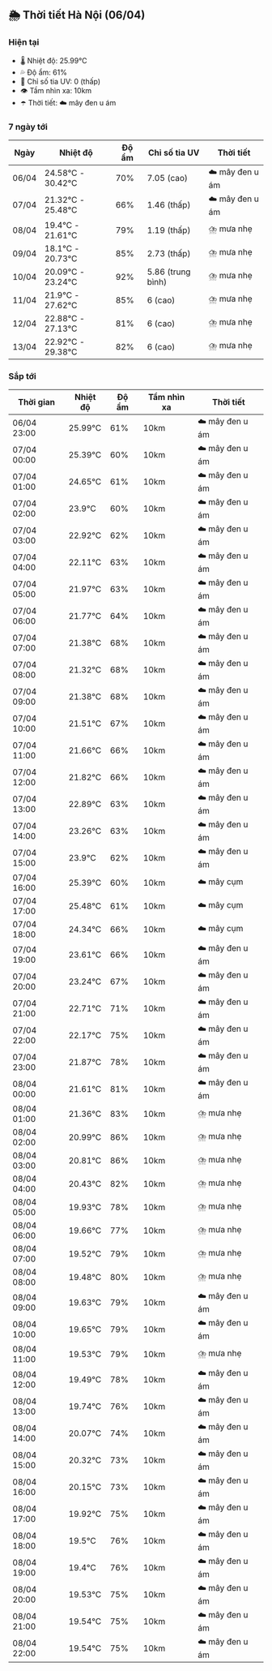 ## 🌦️ Thời tiết Hà Nội (06/04)

### Hiện tại

- 🌡️ Nhiệt độ: 25.99℃
- 💦 Độ ẩm: 61%
- 🌟 Chỉ số tia UV: 0 (thấp)
- 👁️ Tầm nhìn xa: 10km
- ☂️ Thời tiết: ☁️ mây đen u ám

### 7 ngày tới

| Ngày | Nhiệt độ | Độ ẩm | Chỉ số tia UV | Thời tiết |
| --- | --- | --- | --- | --- |
| 06/04 | 24.58℃ - 30.42℃ | 70% | 7.05 (cao) | ☁️ mây đen u ám |
| 07/04 | 21.32℃ - 25.48℃ | 66% | 1.46 (thấp) | ☁️ mây đen u ám |
| 08/04 | 19.4℃ - 21.61℃ | 79% | 1.19 (thấp) | ⛈️ mưa nhẹ |
| 09/04 | 18.1℃ - 20.73℃ | 85% | 2.73 (thấp) | ⛈️ mưa nhẹ |
| 10/04 | 20.09℃ - 23.24℃ | 92% | 5.86 (trung bình) | ⛈️ mưa nhẹ |
| 11/04 | 21.9℃ - 27.62℃ | 85% | 6 (cao) | ⛈️ mưa nhẹ |
| 12/04 | 22.88℃ - 27.13℃ | 81% | 6 (cao) | ⛈️ mưa nhẹ |
| 13/04 | 22.92℃ - 29.38℃ | 82% | 6 (cao) | ⛈️ mưa nhẹ |

### Sắp tới

| Thời gian | Nhiệt độ | Độ ẩm | Tầm nhìn xa | Thời tiết |
| --- | --- | --- | --- | --- |
| 06/04 23:00 | 25.99℃ | 61% | 10km | ☁️ mây đen u ám |
| 07/04 00:00 | 25.39℃ | 60% | 10km | ☁️ mây đen u ám |
| 07/04 01:00 | 24.65℃ | 61% | 10km | ☁️ mây đen u ám |
| 07/04 02:00 | 23.9℃ | 60% | 10km | ☁️ mây đen u ám |
| 07/04 03:00 | 22.92℃ | 62% | 10km | ☁️ mây đen u ám |
| 07/04 04:00 | 22.11℃ | 63% | 10km | ☁️ mây đen u ám |
| 07/04 05:00 | 21.97℃ | 63% | 10km | ☁️ mây đen u ám |
| 07/04 06:00 | 21.77℃ | 64% | 10km | ☁️ mây đen u ám |
| 07/04 07:00 | 21.38℃ | 68% | 10km | ☁️ mây đen u ám |
| 07/04 08:00 | 21.32℃ | 68% | 10km | ☁️ mây đen u ám |
| 07/04 09:00 | 21.38℃ | 68% | 10km | ☁️ mây đen u ám |
| 07/04 10:00 | 21.51℃ | 67% | 10km | ☁️ mây đen u ám |
| 07/04 11:00 | 21.66℃ | 66% | 10km | ☁️ mây đen u ám |
| 07/04 12:00 | 21.82℃ | 66% | 10km | ☁️ mây đen u ám |
| 07/04 13:00 | 22.89℃ | 63% | 10km | ☁️ mây đen u ám |
| 07/04 14:00 | 23.26℃ | 63% | 10km | ☁️ mây đen u ám |
| 07/04 15:00 | 23.9℃ | 62% | 10km | ☁️ mây đen u ám |
| 07/04 16:00 | 25.39℃ | 60% | 10km | ☁️ mây cụm |
| 07/04 17:00 | 25.48℃ | 61% | 10km | ☁️ mây cụm |
| 07/04 18:00 | 24.34℃ | 66% | 10km | ☁️ mây cụm |
| 07/04 19:00 | 23.61℃ | 66% | 10km | ☁️ mây đen u ám |
| 07/04 20:00 | 23.24℃ | 67% | 10km | ☁️ mây đen u ám |
| 07/04 21:00 | 22.71℃ | 71% | 10km | ☁️ mây đen u ám |
| 07/04 22:00 | 22.17℃ | 75% | 10km | ☁️ mây đen u ám |
| 07/04 23:00 | 21.87℃ | 78% | 10km | ☁️ mây đen u ám |
| 08/04 00:00 | 21.61℃ | 81% | 10km | ☁️ mây đen u ám |
| 08/04 01:00 | 21.36℃ | 83% | 10km | ⛈️ mưa nhẹ |
| 08/04 02:00 | 20.99℃ | 86% | 10km | ⛈️ mưa nhẹ |
| 08/04 03:00 | 20.81℃ | 86% | 10km | ⛈️ mưa nhẹ |
| 08/04 04:00 | 20.43℃ | 82% | 10km | ⛈️ mưa nhẹ |
| 08/04 05:00 | 19.93℃ | 78% | 10km | ⛈️ mưa nhẹ |
| 08/04 06:00 | 19.66℃ | 77% | 10km | ⛈️ mưa nhẹ |
| 08/04 07:00 | 19.52℃ | 79% | 10km | ⛈️ mưa nhẹ |
| 08/04 08:00 | 19.48℃ | 80% | 10km | ⛈️ mưa nhẹ |
| 08/04 09:00 | 19.63℃ | 79% | 10km | ☁️ mây đen u ám |
| 08/04 10:00 | 19.65℃ | 79% | 10km | ☁️ mây đen u ám |
| 08/04 11:00 | 19.53℃ | 79% | 10km | ⛈️ mưa nhẹ |
| 08/04 12:00 | 19.49℃ | 78% | 10km | ☁️ mây đen u ám |
| 08/04 13:00 | 19.74℃ | 76% | 10km | ☁️ mây đen u ám |
| 08/04 14:00 | 20.07℃ | 74% | 10km | ☁️ mây đen u ám |
| 08/04 15:00 | 20.32℃ | 73% | 10km | ☁️ mây đen u ám |
| 08/04 16:00 | 20.15℃ | 73% | 10km | ☁️ mây đen u ám |
| 08/04 17:00 | 19.92℃ | 75% | 10km | ☁️ mây đen u ám |
| 08/04 18:00 | 19.5℃ | 76% | 10km | ☁️ mây đen u ám |
| 08/04 19:00 | 19.4℃ | 76% | 10km | ☁️ mây đen u ám |
| 08/04 20:00 | 19.53℃ | 75% | 10km | ☁️ mây đen u ám |
| 08/04 21:00 | 19.54℃ | 75% | 10km | ☁️ mây đen u ám |
| 08/04 22:00 | 19.54℃ | 75% | 10km | ☁️ mây đen u ám |
